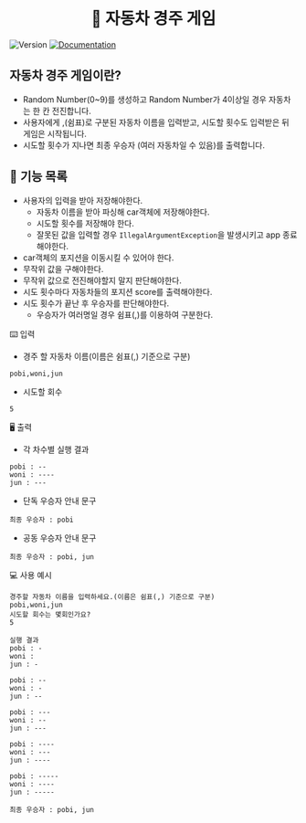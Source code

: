 <h1 align="center"> 🚗 자동차 경주 게임 </h1>
<p>
  <img alt="Version" src="https://img.shields.io/badge/version-1.0-blue.svg?cacheSeconds=2592000" />
  <a href="https://github.com/dongho108/java-racingcar-precourse/tree/dh" target="_blank">
    <img alt="Documentation" src="https://img.shields.io/badge/documentation-yes-brightgreen.svg" />
  </a>
</p>


## 자동차 경주 게임이란?

- Random Number(0~9)를 생성하고 Random Number가 4이상일 경우 자동차는 한 칸 전진합니다.
- 사용자에게 ,(쉼표)로 구분된 자동차 이름을 입력받고, 시도할 횟수도 입력받은 뒤 게임은 시작됩니다.
- 시도할 횟수가 지나면 최종 우승자 (여러 자동차일 수 있음)를 출력합니다.

## 🚀 기능 목록

- 사용자의 입력을 받아 저장해야한다.
    - 자동차 이름을 받아 파싱해 car객체에 저장해야한다.
    - 시도할 횟수를 저장해야 한다.
    - 잘못된 값을 입력할 경우 ```IllegalArgumentException```을 발생시키고 app 종료해야한다.
- car객체의 포지션을 이동시킬 수 있어야 한다.
- 무작위 값을 구해야한다.
- 무작위 값으로 전진해야할지 말지 판단해야한다.
- 시도 횟수마다 자동차들의 포지션 score를 출력해야한다.
- 시도 횟수가 끝난 후 우승자를 판단해야한다.
    - 우승자가 여러명일 경우 쉼표(,)를 이용하여 구분한다.


⌨️ 입력

- 경주 할 자동차 이름(이름은 쉼표(,) 기준으로 구분)

```
pobi,woni,jun
```

- 시도할 회수

```
5
```

🖥 출력

- 각 차수별 실행 결과

```
pobi : --
woni : ----
jun : ---
```

- 단독 우승자 안내 문구

```
최종 우승자 : pobi
```

- 공동 우승자 안내 문구

```
최종 우승자 : pobi, jun
```

💻 사용 예시

```
경주할 자동차 이름을 입력하세요.(이름은 쉼표(,) 기준으로 구분)
pobi,woni,jun
시도할 회수는 몇회인가요?
5

실행 결과
pobi : -
woni : 
jun : -

pobi : --
woni : -
jun : --

pobi : ---
woni : --
jun : ---

pobi : ----
woni : ---
jun : ----

pobi : -----
woni : ----
jun : -----

최종 우승자 : pobi, jun

```

